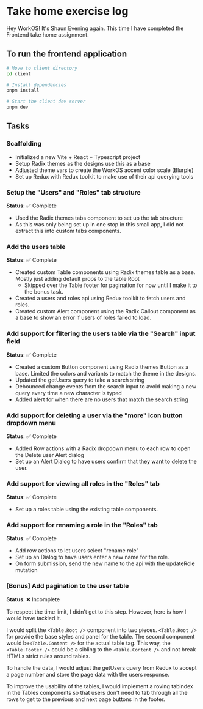 # Take home exercise log

Hey WorkOS! It's Shaun Evening again. This time I have completed the Frontend take home assignment.

## To run the frontend application

```bash
# Move to client directory
cd client

# Install dependencies
pnpm install

# Start the client dev server
pnpm dev
```

## Tasks

### Scaffolding

- Initialized a new Vite + React + Typescript project
- Setup Radix themes as the designs use this as a base
- Adjusted theme vars to create the WorkOS accent color scale (Blurple)
- Set up Redux with Redux toolkit to make use of their api querying tools

### Setup the "Users" and "Roles" tab structure

**Status**: ✅ Complete

- Used the Radix themes tabs component to set up the tab structure
- As this was only being set up in one stop in this small app, I did not extract this into custom tabs components.

### Add the users table

**Status**: ✅ Complete

- Created custom Table components using Radix themes table as a base. Mostly just adding default props to the table Root
  - Skipped over the Table footer for pagination for now until I make it to the bonus task.
- Created a users and roles api using Redux toolkit to fetch users and roles.
- Created custom Alert component using the Radix Callout component as a base to show an error if users of roles failed to load.

### Add support for filtering the users table via the "Search" input field

**Status**: ✅ Complete

- Created a custom Button component using Radix themes Button as a base. Limited the colors and variants to match the theme in the designs.
- Updated the getUsers query to take a search string
- Debounced change events from the search input to avoid making a new query every time a new character is typed
- Added alert for when there are no users that match the search string

### Add support for deleting a user via the "more" icon button dropdown menu

**Status**: ✅ Complete

- Added Row actions with a Radix dropdown menu to each row to open the Delete user Alert dialog
- Set up an Alert Dialog to have users confirm that they want to delete the user.

### Add support for viewing all roles in the "Roles" tab

**Status**: ✅ Complete

- Set up a roles table using the existing table components.

### Add support for renaming a role in the "Roles" tab

**Status**: ✅ Complete

- Add row actions to let users select "rename role"
- Set up an Dialog to have users enter a new name for the role.
- On form submission, send the new name to the api with the updateRole mutation

### [Bonus] Add pagination to the user table

**Status**: ❌ Incomplete

To respect the time limit, I didn't get to this step. However, here is how I would have tackled it.

I would split the `<Table.Root />` component into two pieces. `<Table.Root />` for provide the base styles and panel for the table. The second component would be`<Table.Content />` for the actual table tag. This way, the `<Table.Footer />` could be a sibling to the `<Table.Content />` and not break HTMLs strict rules around tables.

To handle the data, I would adjust the getUsers query from Redux to accept a page number and store the page data with the users response.

To improve the usability of the tables, I would implement a roving tabindex in the Tables components so that users don't need to tab through all the rows to get to the previous and next page buttons in the footer.
